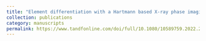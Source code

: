 ```yaml
---
title: "Element differentiation with a Hartmann based X-ray phase imaging system"
collection: publications
category: manuscripts
permalink: https://www.tandfonline.com/doi/full/10.1080/10589759.2022.2095383#d1e475
---
```

